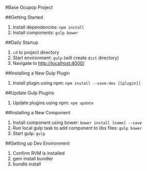 #Base Ocupop Project

##Getting Started
1. Install dependencies: `npm install`
2. Install components: `gulp bower`

##Daily Startup
1. `cd` to project directory
2. Start environment: `gulp` (will create `dist` directory)
3. Navigate to [http://localhost:4000/](http://localhost:4000/)

##Installing a New Gulp Plugin
1. Install plugin using npm: `npm install --save-dev [[plugin]]`

##Update Gulp Plugins
1. Update plugins using npm: `npm update`

##Installing a New Component
1. Install component using bower: `bower install [name] --save`
2. Run local gulp task to add component to libs files: `gulp bower`
3. Start gulp: `gulp`

##Setting up Dev Environment
1. Confirm RVM is installed
2. gem install bundler
3. bundle install